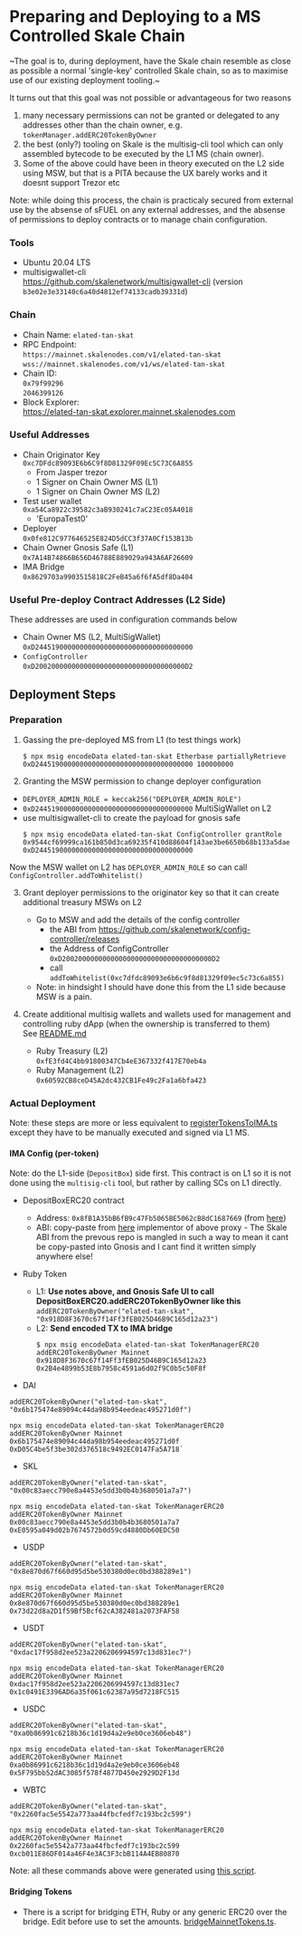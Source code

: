 # Preparing and Deploying to a MS Controlled Skale Chain

~The goal is to, during deployment, have the Skale chain
resemble as close as possible a normal 'single-key' controlled
Skale chain, so as to maximise use of our existing deployment
tooling.~

It turns out that this goal was not possible or advantageous for
two reasons
1. many necessary permissions can not be granted or delegated
   to any addresses other than the chain owner, e.g. 
   `tokenManager.addERC20TokenByOwner`
2. the best (only?) tooling on Skale is the multisig-cli
   tool which can only assembled bytecode to be executed by
   the L1 MS (chain owner).
3. Some of the above could have been in theory executed on the
   L2 side using MSW, but that is a PITA because the UX barely
   works and it doesnt support Trezor etc

Note: while doing this process, the chain is practicaly
secured from external use by the absense of sFUEL on any external
addresses, and the absense of permissions to deploy contracts or to
manage chain configuration.

### Tools
* Ubuntu 20.04 LTS
* multisigwallet-cli  
  https://github.com/skalenetwork/multisigwallet-cli (version `b3e02e3e33140c6a40d4812ef74133cadb39331d`)

### Chain

* Chain Name: `elated-tan-skat`
* RPC Endpoint:  
  `https://mainnet.skalenodes.com/v1/elated-tan-skat`  
  `wss://mainnet.skalenodes.com/v1/ws/elated-tan-skat`
* Chain ID:  
  `0x79f99296`  
  `2046399126`
* Block Explorer:  
  https://elated-tan-skat.explorer.mainnet.skalenodes.com


### Useful Addresses

* Chain Originator Key  
  `0xc7DFdc89093E6b6C9f8D81329F09Ec5C73C6A855`  
    * From Jasper trezor
    * 1 Signer on Chain Owner MS (L1)
    * 1 Signer on Chain Owner MS (L2)
* Test user wallet  
  `0xa54Ca8922c39582c3aB930241c7aC23Ec05A4018`
    * 'EuropaTest0'
* Deployer  
  `0x0fe812C977646525E824D5dCC3f37A0Cf153B13b`
* Chain Owner Gnosis Safe (L1)  
  `0x7A14B74866B656D46788E889029a943A6AF26609`
* IMA Bridge  
  `0x8629703a9903515818C2FeB45a6f6fA5df8Da404`


### Useful Pre-deploy Contract Addresses (L2 Side)

These addresses are used in configuration commands below

* Chain Owner MS (L2, MultiSigWallet)  
  `0xD244519000000000000000000000000000000000`
* `ConfigController`  
  `0xD2002000000000000000000000000000000000D2`

## Deployment Steps

### Preparation

1. Gassing the pre-deployed MS from L1 (to test things work)  
   ```
   $ npx msig encodeData elated-tan-skat Etherbase partiallyRetrieve 0xD244519000000000000000000000000000000000 100000000
   ```

2. Granting the MSW permission to change deployer configuration  
  * `DEPLOYER_ADMIN_ROLE = keccak256("DEPLOYER_ADMIN_ROLE")`
  * `0xD244519000000000000000000000000000000000`  MultiSigWallet on L2
  * use multisigwallet-cli to create the payload for gnosis safe  
    ```
    $ npx msig encodeData elated-tan-skat ConfigController grantRole 0x9544cf69999ca161b850d3ca69235f410d88604f143ae3be6650b68b133a5dae 0xD244519000000000000000000000000000000000
    ```

Now the MSW wallet on L2 has `DEPLOYER_ADMIN_ROLE` so can call `ConfigController.addToWhitelist()`

3. Grant deployer permissions to the originator key so that it can create additional
   treasury MSWs on L2
   * Go to MSW and add the details of the config controller
     * the ABI from https://github.com/skalenetwork/config-controller/releases
     * the Address of ConfigController `0xD2002000000000000000000000000000000000D2`
     * call `addToWhitelist(0xc7dfdc89093e6b6c9f8d81329f09ec5c73c6a855)`
   * Note: in hindsight I should have done this from the L1 side because MSW is
     a pain.

4. Create additional multisig wallets and wallets used for management and controlling ruby
   dApp (when the ownership is transferred to them)  
   See [README.md](../README.md)
   * Ruby Treasury (L2)  
   `0xfE3fd4C4bb91800347Cb4eE367332f417E70eb4a`
   * Ruby Management (L2)  
   `0x60592CB8ceD45A2dc432CB1Fe49c2Fa1a6bfa423`

### Actual Deployment

Note: these steps are more or less equivalent to [registerTokensToIMA.ts](../scripts/bridging/registerTokensToIMA.ts)
except they have to be manually executed and signed via L1 MS.

#### IMA Config (per-token)

Note: do the L1-side (`DepositBox`) side first. This contract is on L1 so it is not done
using the `multisig-cli` tool, but rather by calling SCs on L1 directly.

* DepositBoxERC20 contract
  * Address: `0x8fB1A35bB6fB9c47Fb5065BE5062cB8dC1687669` (from
    [here](https://github.com/skalenetwork/skale-network/blob/master/releases/mainnet/IMA/1.3.0/mainnet/contracts.json))
  * ABI: copy-paste from [here](https://etherscan.io/address/0x0209b161d99e121c026697f6c7558905a9bd7089#code) 
    implementor of above proxy - The Skale ABI from the prevous repo is mangled in such a way to mean it
    cant be copy-pasted into Gnosis and I cant find it written simply anywhere else!

* Ruby Token
  * L1: **Use notes above, and Gnosis Safe UI to call DepositBoxERC20.addERC20TokenByOwner like this**  
  `addERC20TokenByOwner("elated-tan-skat", "0x918D8F3670c67f14Ff3fEB025D46B9C165d12a23")`
  * L2:  **Send encoded TX to IMA bridge**  
    ```
    $ npx msig encodeData elated-tan-skat TokenManagerERC20 addERC20TokenByOwner Mainnet 0x918D8F3670c67f14Ff3fEB025D46B9C165d12a23 0x2B4e4899b53E8b7958c4591a6d02f9C0b5c50F8f
    ```

* DAI  
```
addERC20TokenByOwner("elated-tan-skat", "0x6b175474e89094c44da98b954eedeac495271d0f")

npx msig encodeData elated-tan-skat TokenManagerERC20 addERC20TokenByOwner Mainnet 0x6b175474e89094c44da98b954eedeac495271d0f 0xD05C4be5f3be302d376518c9492EC0147Fa5A718`
```

* SKL  
```
addERC20TokenByOwner("elated-tan-skat", "0x00c83aecc790e8a4453e5dd3b0b4b3680501a7a7")

npx msig encodeData elated-tan-skat TokenManagerERC20 addERC20TokenByOwner Mainnet 0x00c83aecc790e8a4453e5dd3b0b4b3680501a7a7 0xE0595a049d02b7674572b0d59cd4880Db60EDC50
```

* USDP  
```
addERC20TokenByOwner("elated-tan-skat", "0x8e870d67f660d95d5be530380d0ec0bd388289e1")

npx msig encodeData elated-tan-skat TokenManagerERC20 addERC20TokenByOwner Mainnet 0x8e870d67f660d95d5be530380d0ec0bd388289e1 0x73d22d8a2D1f59Bf5Bcf62cA382481a2073FAF58
```

* USDT  
```
addERC20TokenByOwner("elated-tan-skat", "0xdac17f958d2ee523a2206206994597c13d831ec7")

npx msig encodeData elated-tan-skat TokenManagerERC20 addERC20TokenByOwner Mainnet 0xdac17f958d2ee523a2206206994597c13d831ec7 0x1c0491E3396AD6a35f061c62387a95d7218FC515
```

* USDC  
```
addERC20TokenByOwner("elated-tan-skat", "0xa0b86991c6218b36c1d19d4a2e9eb0ce3606eb48")

npx msig encodeData elated-tan-skat TokenManagerERC20 addERC20TokenByOwner Mainnet 0xa0b86991c6218b36c1d19d4a2e9eb0ce3606eb48 0x5F795bb52dAC3085f578f4877D450e2929D2F13d
```

* WBTC  
```
addERC20TokenByOwner("elated-tan-skat", "0x2260fac5e5542a773aa44fbcfedf7c193bc2c599")

npx msig encodeData elated-tan-skat TokenManagerERC20 addERC20TokenByOwner Mainnet 0x2260fac5e5542a773aa44fbcfedf7c193bc2c599 0xcb011E86DF014a46F4e3AC3F3cbB114A4EB80870
```

Note: all these commands above were generated using
[this script](../scripts/bridging/gen_registerTokensToIMA_MULTISIG.py).

#### Bridging Tokens

* There is a script for bridging ETH, Ruby or any generic ERC20 over the
  bridge. Edit before use to set the amounts.
  [bridgeMainnetTokens.ts](../scripts/bridging/bridgeMainnetTokens.ts).


